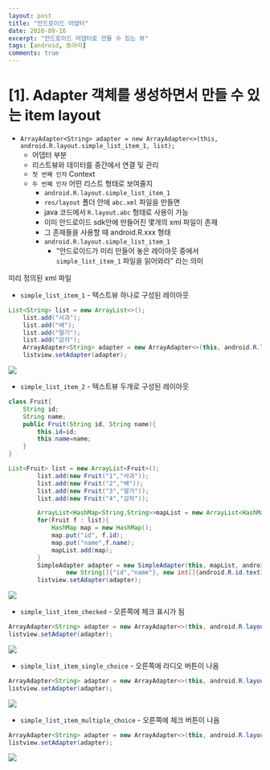 ```yaml
---
layout: post
title: "안드로이드 어댑터"
date: 2020-09-16
excerpt: "안드로이드 어댑터로 만들 수 있는 뷰"
tags: [android, 동아리]
comments: true
---
```


# [1]. Adapter 객체를 생성하면서 만들 수 있는 item layout

-   `ArrayAdapter<String> adapter = new ArrayAdapter<>(this, android.R.layout.simple_list_item_1, list);`
    -   어댑터 부분
    -   리스트뷰와 데이터를 중간에서 연결 및 관리
    -   `첫 번째 인자` Context
    -   `두 번째 인자` 어떤 리스트 형태로 보여줄지
        -   `android.R.layout.simple_list_item_1`
        -   `res/layout` 폴더 안에 `abc.xml` 파일을 만들면
        -   java 코드에서 `R.layout.abc` 형태로 사용이 가능
        -   이미 안드로이드 sdk안에 만들어진 몇개의 xml 파일이 존재
        -   그 존재들을 사용할 때 android.R.xxx 형태
        -   `android.R.layout.simple_list_item_1`
            -   "안드로이드가 미리 만들어 놓은 레이아웃 중에서 `simple_list_item_1` 파일을 읽어와라" 라는 의미

미리 정의된 xml 파일

-   `simple_list_item_1` - 텍스트뷰 하나로 구성된 레이아웃

```java
List<String> list = new ArrayList<>();
    list.add("사과");
    list.add("배");
    list.add("딸기");
    list.add("감자");
    ArrayAdapter<String> adapter = new ArrayAdapter<>(this, android.R.layout.simple_list_item_multiple_choice, list);
    listview.setAdapter(adapter);
```

<img src="https://user-images.githubusercontent.com/66770613/93360010-2a737980-f87e-11ea-8753-997f4a60785e.png" max-width="100%">

-   `simple_list_item_2` - 텍스트뷰 두개로 구성된 레이아웃

```java
class Fruit{
    String id;
    String name;
    public Fruit(String id, String name){
        this.id=id;
        this.name=name;
    }
}
```

```java
List<Fruit> list = new ArrayList<Fruit>();
        list.add(new Fruit("1","사과"));
        list.add(new Fruit("2","배"));
        list.add(new Fruit("3","딸기"));
        list.add(new Fruit("4","감자"));

        ArrayList<HashMap<String,String>>mapList = new ArrayList<HashMap<String, String>>();
        for(Fruit f : list){
            HashMap map = new HashMap();
            map.put("id", f.id);
            map.put("name",f.name);
            mapList.add(map);
        }
        SimpleAdapter adapter = new SimpleAdapter(this, mapList, android.R.layout.simple_list_item_2,
                new String[]{"id","name"}, new int[]{android.R.id.text1, android.R.id.text2});
        listview.setAdapter(adapter);
```

<img src="https://user-images.githubusercontent.com/66770613/93360020-2ba4a680-f87e-11ea-8fcc-c77c74c4d040.png" max-width="100%">

-   `simple_list_item_checked` - 오른쪽에 체크 표시가 됨

```java
ArrayAdapter<String> adapter = new ArrayAdapter<>(this, android.R.layout.simple_list_item_checked, list);
listview.setAdapter(adapter);
```

<img src="https://user-images.githubusercontent.com/66770613/93360013-2b0c1000-f87e-11ea-9f1b-df89ebba7316.png" max-width="100%">

-   `simple_list_item_single_choice` - 오른쪽에 라디오 버튼이 나옴

```java
ArrayAdapter<String> adapter = new ArrayAdapter<>(this, android.R.layout.simple_list_item_single_choice, list);
listview.setAdapter(adapter);
```

<img src="https://user-images.githubusercontent.com/66770613/93360025-2c3d3d00-f87e-11ea-9972-f2c2b267088d.png" max-width="100%">

-   `simple_list_item_multiple_choice` - 오른쪽에 체크 버튼이 나옴

```java
ArrayAdapter<String> adapter = new ArrayAdapter<>(this, android.R.layout.simple_list_item_multiple_choice, list);
listview.setAdapter(adapter);
```

<img src="https://user-images.githubusercontent.com/66770613/93360312-7c1c0400-f87e-11ea-8ac4-e14db533470f.png" max-width="100%">
